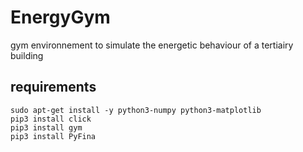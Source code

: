 # EnergyGym
gym environnement to simulate the energetic behaviour of a tertiairy building

## requirements

```
sudo apt-get install -y python3-numpy python3-matplotlib
pip3 install click
pip3 install gym
pip3 install PyFina
```
